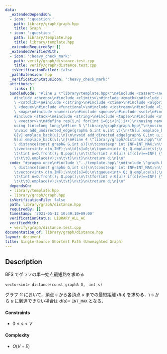 ```yaml
---
data:
  _extendedDependsOn:
  - icon: ':question:'
    path: library/graph/graph.hpp
    title: Graph
  - icon: ':question:'
    path: library/template.hpp
    title: library/template.hpp
  _extendedRequiredBy: []
  _extendedVerifiedWith:
  - icon: ':heavy_check_mark:'
    path: verify/graph/distance.test.cpp
    title: verify/graph/distance.test.cpp
  _isVerificationFailed: false
  _pathExtension: hpp
  _verificationStatusIcon: ':heavy_check_mark:'
  attributes:
    links: []
  bundledCode: "#line 2 \"library/template.hpp\"\n#include <cassert>\n#include <cctype>\n\
    #include <chrono>\n#include <climits>\n#include <cmath>\n#include <cstdio>\n#include\
    \ <cstdlib>\n#include <cstring>\n#include <ctime>\n#include <algorithm>\n#include\
    \ <deque>\n#include <functional>\n#include <iostream>\n#include <limits>\n#include\
    \ <map>\n#include <numeric>\n#include <queue>\n#include <set>\n#include <sstream>\n\
    #include <stack>\n#include <string>\n#include <tuple>\n#include <utility>\n#include\
    \ <vector>\n\n#define rep(i,n) for(int i=0;i<(n);i++)\n\nusing namespace std;\n\
    using lint=long long;\n#line 3 \"library/graph/graph.hpp\"\n\nusing graph=vector<vector<int>>;\n\
    \nvoid add_undirected_edge(graph& G,int u,int v){\n\tG[u].emplace_back(v);\n\t\
    G[v].emplace_back(u);\n}\n\nvoid add_directed_edge(graph& G,int u,int v){\n\t\
    G[u].emplace_back(v);\n}\n#line 4 \"library/graph/distance.hpp\"\n\nvector<int>\
    \ distance(const graph& G,int s){\n\tconstexpr int INF=INT_MAX;\n\tint n=G.size();\n\
    \tvector<int> d(n,INF);\n\td[s]=0;\n\tqueue<int> Q; Q.emplace(s);\n\twhile(!Q.empty()){\n\
    \t\tint u=Q.front(); Q.pop();\n\t\tfor(int v:G[u]) if(d[v]==INF) {\n\t\t\td[v]=d[u]+1;\n\
    \t\t\tQ.emplace(v);\n\t\t}\n\t}\n\treturn d;\n}\n"
  code: "#pragma once\n#include \"../template.hpp\"\n#include \"graph.hpp\"\n\nvector<int>\
    \ distance(const graph& G,int s){\n\tconstexpr int INF=INT_MAX;\n\tint n=G.size();\n\
    \tvector<int> d(n,INF);\n\td[s]=0;\n\tqueue<int> Q; Q.emplace(s);\n\twhile(!Q.empty()){\n\
    \t\tint u=Q.front(); Q.pop();\n\t\tfor(int v:G[u]) if(d[v]==INF) {\n\t\t\td[v]=d[u]+1;\n\
    \t\t\tQ.emplace(v);\n\t\t}\n\t}\n\treturn d;\n}\n"
  dependsOn:
  - library/template.hpp
  - library/graph/graph.hpp
  isVerificationFile: false
  path: library/graph/distance.hpp
  requiredBy: []
  timestamp: '2021-05-12 10:49:10+09:00'
  verificationStatus: LIBRARY_ALL_AC
  verifiedWith:
  - verify/graph/distance.test.cpp
documentation_of: library/graph/distance.hpp
layout: document
title: Single-Source Shortest Path (Unweighted Graph)
---
```


## Description
BFS でグラフの単一始点最短路を求める
```
vector<int> distance(const graph& G,　int s)
```
グラフ $G$ において，頂点 $s$ から各頂点 $u$ までの最短距離 $d(u)$ を求める．\\
$s$ から $u$ に到達できない場合は $d(u)=$ ``INT_MAX`` となる．

#### Constraints
- $0\le s\lt V$

#### Complexity
- $O(V+E)$
